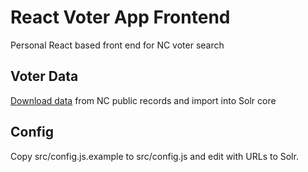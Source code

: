 
# React Voter App Frontend

Personal React based front end for NC voter search

## Voter Data
[Download data](https://dl.ncsbe.gov/?prefix=data/) from NC public records and import into Solr core

## Config
Copy src/config.js.example to src/config.js and edit with URLs to Solr.